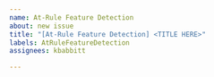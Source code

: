 ```yaml
---
name: At-Rule Feature Detection
about: new issue
title: "[At-Rule Feature Detection] <TITLE HERE>"
labels: AtRuleFeatureDetection
assignees: kbabbitt

---
```



